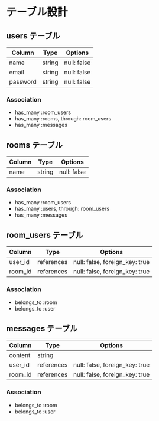 # テーブル設計

## users テーブル  

| Column   | Type   | Options     |        
| -------- | ------ | ----------- |          
| name     | string | null: false |                      
| email    | string | null: false |              
| password | string | null: false |                                
          
### Association            
- has_many :room_users              
- has_many :rooms, through: room_users          
- has_many :messages        
  
## rooms テーブル
  
| Column | Type   | Options     |
| ------ | ------ | ----------- |
| name  | string | null: false |

### Association
- has_many :room_users
- has_many :users, through: room_users  
- has_many :messages

## room_users テーブル  

| Column  | Type    | Options                        |
| ------- | ------- | ------------------------------ |
| user_id | references | null: false, foreign_key: true |
| room_id | references | null: false, foreign_key: true |

### Association  

- belongs_to :room
- belongs_to :user
  
## messages テーブル

| Column  | Type    | Options                        |
| ------- |  ------- | ------------------------------ |
| content    | string  |
| user_id | references | null: false, foreign_key: true |
| room_id | references | null: false, foreign_key: true |

### Association

- belongs_to :room
- belongs_to :user

